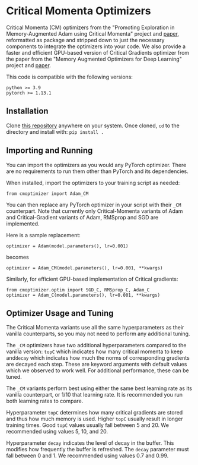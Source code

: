# Critical Momenta Optimizers

Critical Momenta (CM) optimizers from the "Promoting Exploration in Memory-Augmented Adam
using Critical Momenta" project and [paper](https://arxiv.org/abs/2307.09638), reformatted as package and stripped down to just the necessary components to integrate the optimizers into your code.
We also provide a faster and efficient GPU-based version of Critical Gradients optimizer from the paper from the "Memory Augmented Optimizers for Deep Learning" project and [paper](https://arxiv.org/abs/2106.10708).

This code is compatible with the following versions:

```
python >= 3.9
pytorch >= 1.13.1
```

## Installation

Clone [this repository](https://github.com/chandar-lab/CMOptimizer) anywhere on your system. Once cloned, `cd` to the directory and install with: `pip install .`

## Importing and Running

You can import the optimizers as you would any PyTorch optimizer. There are no requirements to run them other than PyTorch and its dependencies.

When installed, import the optimizers to your training script as needed:

```
from cmoptimizer import Adam_CM
```

You can then replace any PyTorch optimizer in your script with their `_CM` counterpart. Note that currently only Critical-Momenta variants of Adam and Critical-Gradient variants of Adam, RMSprop and SGD are implemented.

Here is a sample replacement:

```
optimizer = Adam(model.parameters(), lr=0.001)
```

becomes

```
optimizer = Adam_CM(model.parameters(), lr=0.001, **kwargs)
```

Similarly, for efficient GPU-based implementation of Critical gradients:  

```
from cmoptimizer.optim import SGD_C, RMSprop_C, Adam_C
optimizer = Adam_C(model.parameters(), lr=0.001, **kwargs)
```

## Optimizer Usage and Tuning

The Critical Momenta variants use all the same hyperparameters as their vanilla counterparts, so you may not need to perform any additional tuning.

The `_CM` optimizers have two additional hyperparameters compared to the vanilla version: `topC` which indicates how many critical momenta to keep and`decay` which indicates how much the norms of corresponding gradients are decayed each step. These are keyword arguments with default values which we observed to work well. For additional performance, these can be tuned.

The `_CM` variants perform best using either the same best learning rate as its vanilla counterpart, or 1/10 that learning rate. It is recommended you run both learning rates to compare.

Hyperparameter  `topC` determines how many critical gradients are stored and thus how much memory is used. Higher `topC` usually result in longer training times. Good `topC` values usually fall between 5 and 20. We recommended using values 5, 10, and 20.

Hyperparameter `decay` indicates the level of decay in the buffer. This modifies how frequently the buffer is refreshed. The `decay` parameter must fall between 0 and 1. We recommended using values 0.7 and 0.99.

[//]: # (## Citation)

[//]: # ()
[//]: # (```)

[//]: # (@misc{malviya021memory,)

[//]: # (  author    = {McRae, Paul-Aymeric and Parthasarathi, Prasanna and Assran, Mahmoud and Chandar, Sarath},)

[//]: # (  title     = {Memory Augmented Optimizers for Deep Learning},)

[//]: # (  year      = {2022},)

[//]: # (  booktitle = {Proceedings of ICLR})

[//]: # (})
